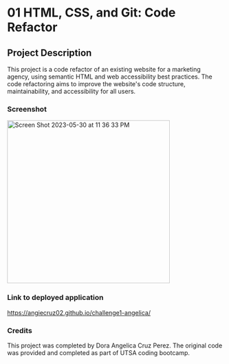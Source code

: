 # 01 HTML, CSS, and Git: Code Refactor

## Project Description

This project is a code refactor of an existing website for a marketing agency, using semantic HTML and web accessibility best practices. The code refactoring aims to improve the website's code structure, maintainability, and accessibility for all users.

### Screenshot
<img width="378" alt="Screen Shot 2023-05-30 at 11 36 33 PM" src="https://github.com/angiecruz02/challenge1-angelica/assets/33271291/e666d00a-adf1-474b-b6c3-c20284c098ef">

### Link to deployed application
https://angiecruz02.github.io/challenge1-angelica/

### Credits

This project was completed by Dora Angelica Cruz Perez. The original code was provided and completed as part of UTSA coding bootcamp.